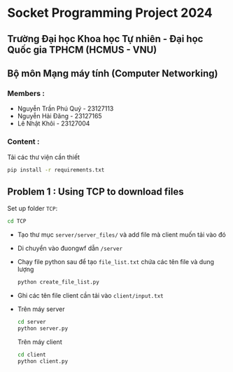 # Socket Programming Project 2024


## Trường Đại học Khoa học Tự nhiên - Đại học Quốc gia TPHCM (HCMUS - VNU)

## Bộ môn Mạng máy tính (Computer Networking)
### Members :
* Nguyễn Trần Phú Quý - 23127113
* Nguyễn Hải Đăng - 23127165
* Lê Nhật Khôi - 23127004
### Content : 
 Tải các thư viện cần thiết
```bash
pip install -r requirements.txt
```
## Problem 1 : Using TCP to download files


Set up folder ```TCP```: 
```bash
cd TCP
```

* Tạo thư mục ```server/server_files/``` và add file mà client muốn tải vào đó
* Di chuyển vào đuongwf dẫn ```/server```
* Chạy file python sau để tạo ```file_list.txt``` chứa các tên file và dung lượng 
   ```bash
   python create_file_list.py
   ```

* Ghi các tên file client cần tải vào ```client/input.txt```
* Trên máy server
   ```bash
   cd server
   python server.py
   ```
   Trên máy client 
   ```bash
   cd client
   python client.py
   ```
